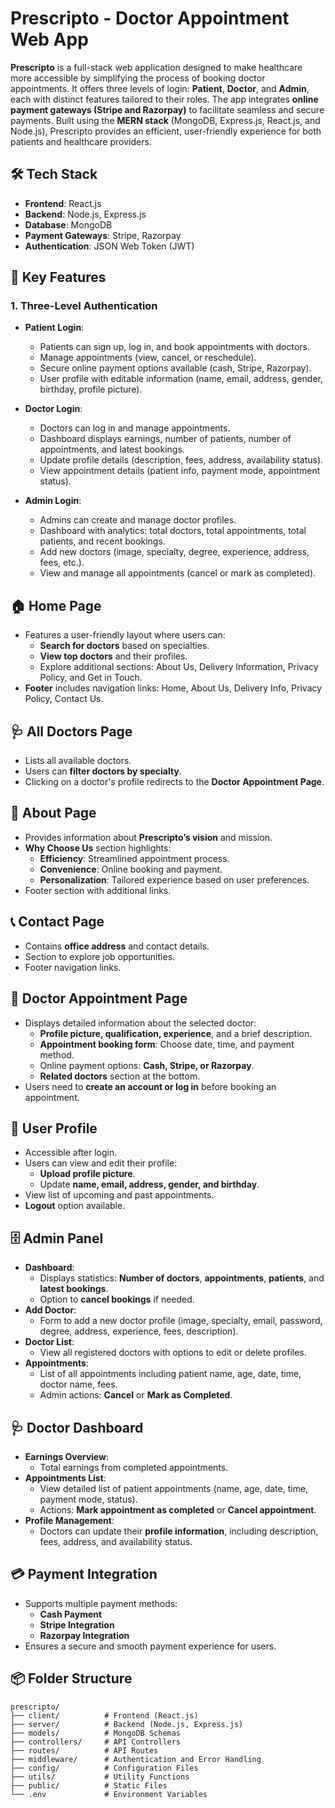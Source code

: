 # Prescripto - Doctor Appointment Web App

**Prescripto** is a full-stack web application designed to make healthcare more accessible by simplifying the process of booking doctor appointments. It offers three levels of login: **Patient**, **Doctor**, and **Admin**, each with distinct features tailored to their roles. The app integrates **online payment gateways (Stripe and Razorpay)** to facilitate seamless and secure payments. Built using the **MERN stack** (MongoDB, Express.js, React.js, and Node.js), Prescripto provides an efficient, user-friendly experience for both patients and healthcare providers.

## 🛠️ Tech Stack

- **Frontend**: React.js
- **Backend**: Node.js, Express.js
- **Database**: MongoDB
- **Payment Gateways**: Stripe, Razorpay
- **Authentication**: JSON Web Token (JWT)

## 🔑 Key Features

### 1. Three-Level Authentication

- **Patient Login**: 
  - Patients can sign up, log in, and book appointments with doctors.
  - Manage appointments (view, cancel, or reschedule).
  - Secure online payment options available (cash, Stripe, Razorpay).
  - User profile with editable information (name, email, address, gender, birthday, profile picture).

- **Doctor Login**:
  - Doctors can log in and manage appointments.
  - Dashboard displays earnings, number of patients, number of appointments, and latest bookings.
  - Update profile details (description, fees, address, availability status).
  - View appointment details (patient info, payment mode, appointment status).

- **Admin Login**:
  - Admins can create and manage doctor profiles.
  - Dashboard with analytics: total doctors, total appointments, total patients, and recent bookings.
  - Add new doctors (image, specialty, degree, experience, address, fees, etc.).
  - View and manage all appointments (cancel or mark as completed).

## 🏠 Home Page

- Features a user-friendly layout where users can:
  - **Search for doctors** based on specialties.
  - **View top doctors** and their profiles.
  - Explore additional sections: About Us, Delivery Information, Privacy Policy, and Get in Touch.
- **Footer** includes navigation links: Home, About Us, Delivery Info, Privacy Policy, Contact Us.

## 🩺 All Doctors Page

- Lists all available doctors.
- Users can **filter doctors by specialty**.
- Clicking on a doctor's profile redirects to the **Doctor Appointment Page**.

## 📄 About Page

- Provides information about **Prescripto’s vision** and mission.
- **Why Choose Us** section highlights:
  - **Efficiency**: Streamlined appointment process.
  - **Convenience**: Online booking and payment.
  - **Personalization**: Tailored experience based on user preferences.
- Footer section with additional links.

## 📞 Contact Page

- Contains **office address** and contact details.
- Section to explore job opportunities.
- Footer navigation links.

## 📅 Doctor Appointment Page

- Displays detailed information about the selected doctor:
  - **Profile picture, qualification, experience**, and a brief description.
  - **Appointment booking form**: Choose date, time, and payment method.
  - Online payment options: **Cash, Stripe, or Razorpay**.
  - **Related doctors** section at the bottom.
- Users need to **create an account or log in** before booking an appointment.

## 👤 User Profile

- Accessible after login.
- Users can view and edit their profile:
  - **Upload profile picture**.
  - Update **name, email, address, gender, and birthday**.
- View list of upcoming and past appointments.
- **Logout** option available.

## 🗄️ Admin Panel

- **Dashboard**:
  - Displays statistics: **Number of doctors**, **appointments**, **patients**, and **latest bookings**.
  - Option to **cancel bookings** if needed.
- **Add Doctor**:
  - Form to add a new doctor profile (image, specialty, email, password, degree, address, experience, fees, description).
- **Doctor List**:
  - View all registered doctors with options to edit or delete profiles.
- **Appointments**:
  - List of all appointments including patient name, age, date, time, doctor name, fees.
  - Admin actions: **Cancel** or **Mark as Completed**.

## 🩺 Doctor Dashboard

- **Earnings Overview**:
  - Total earnings from completed appointments.
- **Appointments List**:
  - View detailed list of patient appointments (name, age, date, time, payment mode, status).
  - Actions: **Mark appointment as completed** or **Cancel appointment**.
- **Profile Management**:
  - Doctors can update their **profile information**, including description, fees, address, and availability status.

## 💳 Payment Integration

- Supports multiple payment methods:
  - **Cash Payment**
  - **Stripe Integration**
  - **Razorpay Integration**
- Ensures a secure and smooth payment experience for users.


## 📦 Folder Structure

```plaintext
prescripto/
├── client/          # Frontend (React.js)
├── server/          # Backend (Node.js, Express.js)
├── models/          # MongoDB Schemas
├── controllers/     # API Controllers
├── routes/          # API Routes
├── middleware/      # Authentication and Error Handling
├── config/          # Configuration Files
├── utils/           # Utility Functions
├── public/          # Static Files
└── .env             # Environment Variables
```
